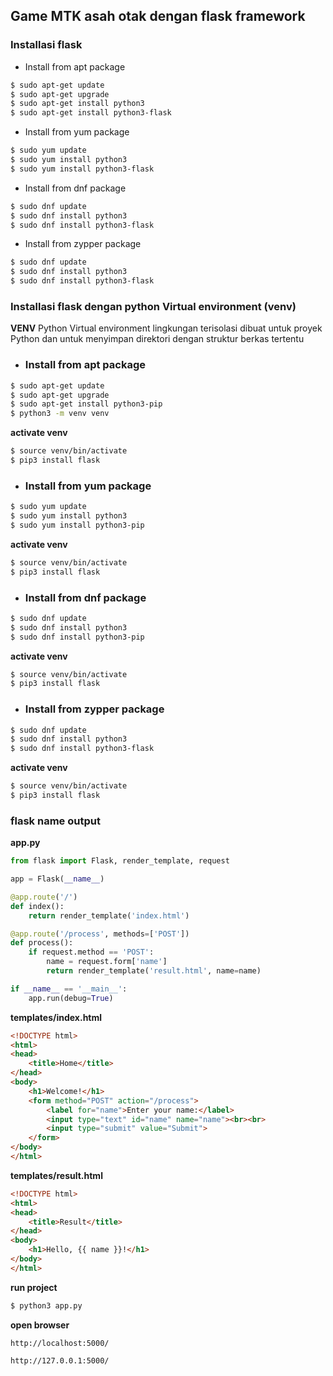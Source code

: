 ## Game MTK asah otak dengan flask framework
### Installasi flask
- Install from apt package
```bash
$ sudo apt-get update
$ sudo apt-get upgrade
$ sudo apt-get install python3
$ sudo apt-get install python3-flask
```

- Install from yum package
```bash
$ sudo yum update
$ sudo yum install python3
$ sudo yum install python3-flask
```

- Install from dnf package
```bash
$ sudo dnf update
$ sudo dnf install python3
$ sudo dnf install python3-flask
```

- Install from zypper package
```bash
$ sudo dnf update
$ sudo dnf install python3
$ sudo dnf install python3-flask
```

### Installasi flask dengan python Virtual environment (venv)
**VENV** Python Virtual environment lingkungan terisolasi dibuat untuk proyek Python dan untuk menyimpan direktori dengan struktur berkas tertentu
- ### Install from apt package
```bash
$ sudo apt-get update
$ sudo apt-get upgrade
$ sudo apt-get install python3-pip
$ python3 -m venv venv
```
**activate venv**
```bash
$ source venv/bin/activate
$ pip3 install flask
```

- ### Install from yum package
```bash
$ sudo yum update
$ sudo yum install python3
$ sudo yum install python3-pip
```
**activate venv**
```bash
$ source venv/bin/activate
$ pip3 install flask
```


- ### Install from dnf package
```bash
$ sudo dnf update
$ sudo dnf install python3
$ sudo dnf install python3-pip
```
**activate venv**
```bash
$ source venv/bin/activate
$ pip3 install flask
```

- ### Install from zypper package
```bash
$ sudo dnf update
$ sudo dnf install python3
$ sudo dnf install python3-flask
```
**activate venv**
```bash
$ source venv/bin/activate
$ pip3 install flask
```

### flask name output
**app.py**
```python
from flask import Flask, render_template, request

app = Flask(__name__)

@app.route('/')
def index():
    return render_template('index.html')

@app.route('/process', methods=['POST'])
def process():
    if request.method == 'POST':
        name = request.form['name']
        return render_template('result.html', name=name)

if __name__ == '__main__':
    app.run(debug=True)
```

**templates/index.html**
```html
<!DOCTYPE html>
<html>
<head>
    <title>Home</title>
</head>
<body>
    <h1>Welcome!</h1>
    <form method="POST" action="/process">
        <label for="name">Enter your name:</label>
        <input type="text" id="name" name="name"><br><br>
        <input type="submit" value="Submit">
    </form>
</body>
</html>
```

**templates/result.html**
```html
<!DOCTYPE html>
<html>
<head>
    <title>Result</title>
</head>
<body>
    <h1>Hello, {{ name }}!</h1>
</body>
</html>
```

**run project**
```bash
$ python3 app.py
```
**open browser**
```
http://localhost:5000/
```
```
http://127.0.0.1:5000/
```
